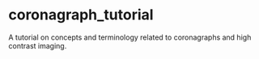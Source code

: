 # coronagraph_tutorial
A tutorial on concepts and terminology related to coronagraphs and high contrast imaging.
